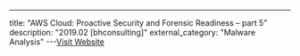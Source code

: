 ---
title: "AWS Cloud: Proactive Security and Forensic Readiness – part 5"
description: "2019.02 [bhconsulting]"
external_category: "Malware Analysis"
---[Visit Website](http://bhconsulting.ie/aws-incident-response/)

